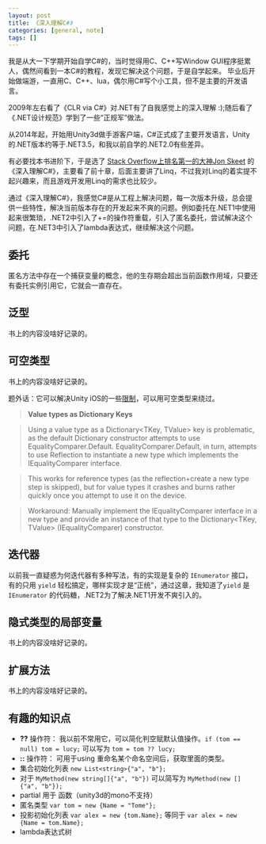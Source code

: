 ```yaml
---
layout: post
title: 《深入理解C#》
categories: [general, note]
tags: []
---
```


我是从大一下学期开始自学C#的，当时觉得用C、C++写Window GUI程序挺累人，偶然间看到一本C#的教程，发现它解决这个问题，于是自学起来。
毕业后开始做端游，一直用C、C++、lua，偶尔用C#写个小工具，但不是主要的开发语言。

2009年左右看了《CLR via C#》对.NET有了自我感觉上的深入理解 :);随后看了《.NET设计规范》学到了一些“正规军”做法。

从2014年起，开始用Unity3d做手游客户端，C#正式成了主要开发语言，Unity的.NET版本约等于.NET3.5，和我以前自学的.NET2.0有些差异。

有必要找本书进阶下，于是选了 [Stack Overflow上排名第一的大神Jon Skeet](http://meta.stackexchange.com/questions/9134/jon-skeet-facts) 的《深入理解C#》，主要看了前十章，后面主要讲了Linq，不过我对Linq的着实提不起兴趣来，而且游戏开发用Linq的需求也比较少。

通过《深入理解C#》，我感觉C#是从工程上解决问题，每一次版本升级，总会提供一些特性，解决当前版本存在的开发起来不爽的问题。例如委托在.NET1中使用起来很繁琐，.NET2中引入了+=的操作符重载，引入了匿名委托，尝试解决这个问题，在.NET3中引入了lambda表达式，继续解决这个问题。

## 委托 ##
匿名方法中存在一个捕获变量的概念，他的生存期会超出当前函数作用域，只要还有委托实例引用它，它就会一直存在。

## 泛型 ##
书上的内容没啥好记录的。

## 可空类型 ##
书上的内容没啥好记录的。

题外话：它可以解决Unity iOS的一些[限制](http://developer.xamarin.com/guides/ios/advanced_topics/limitations/)，可以用可空类型来绕过。

> **Value types as Dictionary Keys**

> Using a value type as a Dictionary<TKey, TValue> key is problematic, as the default Dictionary constructor attempts to use EqualityComparer<TKey>.Default. EqualityComparer<TKey>.Default, in turn, attempts to use Reflection to instantiate a new type which implements the IEqualityComparer<TKey> interface.

> This works for reference types (as the reflection+create a new type step is skipped), but for value types it crashes and burns rather quickly once you attempt to use it on the device.

> Workaround: Manually implement the IEqualityComparer<TKey> interface in a new type and provide an instance of that type to the Dictionary<TKey, TValue> (IEqualityComparer<TKey>) constructor.


## 迭代器 ##

以前我一直疑惑为何迭代器有多种写法，有的实现是复杂的 `IEnumerator` 接口，有的只用 `yield` 轻松搞定，哪样实现才是“正统”，通过这章，我知道了`yield` 是 `IEnumerator` 的代码糖，.NET2为了解决.NET1开发不爽引入的。


## 隐式类型的局部变量 ##
书上的内容没啥好记录的。

## 扩展方法 ##
书上的内容没啥好记录的。

## 有趣的知识点 ##

* **??** 操作符： 我以前不常用它，可以简化判空赋默认值操作。`if (tom == null) tom = lucy;` 可以写为 `tom = tom ?? lucy;`
* **::** 操作符： 可用于using 重命名某个命名空间后，获取里面的类型。
* 集合初始化列表 `new List<string>{"a", "b"};`
* 对于 `MyMethod(new string[]{"a", "b"})` 可以简写为 `MyMethod(new []{"a", "b"});`
* partial 用于 函数（unity3d的mono不支持）
* 匿名类型 `var tom = new {Name = "Tome"};`
* 投影初始化列表 `var alex = new {tom.Name};` 等同于 `var alex = new {Name = tom.Name};`
* lambda表达式树







